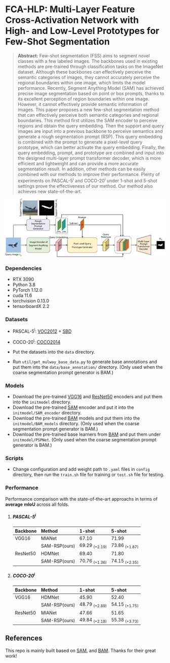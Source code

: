 
# FCA-HLP: Multi-Layer Feature Cross-Activation Network with High- and Low-Level Prototypes for Few-Shot Segmentation

> **Abstract:** Few-shot segmentation (FSS) aims to segment novel classes with a few labeled images. The backbones used in existing methods are pre-trained through classification tasks on the ImageNet dataset. Although these backbones can effectively perceive the semantic categories of images, they cannot accurately perceive the regional boundaries within one image, which limits the model performance. Recently, Segment Anything Model (SAM) has achieved precise image segmentation based on point or box prompts, thanks to its excellent perception of region boundaries within one image. However, it cannot effectively provide semantic information of images. This paper proposes a new few-shot segmentation method that can effectively perceive both semantic categories and regional boundaries. This method first utilizes the SAM encoder to perceive regions and obtain the query embedding. Then the support and query images are input into a previous backbone to perceive semantics and generate a rough segmentation prompt (RSP). This query embedding is combined with the prompt to generate a pixel-level query prototype, which can better activate the query embedding. Finally, the query embedding, prompt, and prototype are combined and input into the designed multi-layer prompt transformer decoder, which is more efficient and lightweight and can provide a more accurate segmentation result. In addition, other methods can be easily combined with our methods to improve their performance. Plenty of experiments on PASCAL-5<sup>i</sup> and COCO-20<sup>i</sup> under 1-shot and 5-shot settings prove the effectiveness of our method. Our method also achieves new state-of-the-art.

<p align="middle">
  <img src="figure/main.png">
</p>

### Dependencies

- RTX 3090
- Python 3.8
- PyTorch 1.12.0
- cuda 11.6
- torchvision 0.13.0
- tensorboardX 2.2


### Datasets

- PASCAL-5<sup>i</sup>:  [VOC2012](http://host.robots.ox.ac.uk/pascal/VOC/voc2012/) + [SBD](http://home.bharathh.info/pubs/codes/SBD/download.html)

- COCO-20<sup>i</sup>:  [COCO2014](https://cocodataset.org/#download)
- Put the datasets into the `data` directory.
- Run `util/get_mulway_base_data.py` to generate base annotations and put them into the `data/base_annotation/` directory. (Only used when the coarse segmentation prompt generator is BAM.)

### Models

- Download the pre-trained [VGG16](https://download.pytorch.org/models/vgg16_bn-6c64b313.pth) and [ResNet50](https://download.pytorch.org/models/resnet50-19c8e357.pth) encoders and put them into the `initmodel` directory. 
- Download the pre-trained [SAM](https://dl.fbaipublicfiles.com/segment_anything/sam_vit_l_0b3195.pth) encoder and put it into the `initmodel/SAM_encoder` directory.
- Download the pre-trained [BAM](https://github.com/chunbolang/BAM) models and put them into the `initmodel/BAM_models` directory. (Only used when the coarse segmentation prompt generator is BAM.)
- Download the pre-trained base learners from [BAM](https://github.com/chunbolang/BAM) and put them under `initmodel/PSPNet`. (Only used when the coarse segmentation prompt generator is BAM.)


### Scripts

- Change configuration and add weight path to `.yaml` files in `config` directory, then run the `train.sh` file for training or `test.sh` file for testing.

### Performance

Performance comparison with the state-of-the-art approachs in terms of **average** **mIoU** across all folds. 

1. ##### PASCAL-5<sup>i</sup>

   | Backbone  | Method       | 1-shot                   | 5-shot                   |
   | --------  | ------------ | ------------------------ | ------------------------ |
   | VGG16     | MIANet       | 67.10                    | 71.99                    |
   |           | SAM-RSP(ours)| 69.29 <sub>(+2.19)</sub> | 73.86 <sub>(+1.87)</sub> |
   | ResNet50  | HDMNet       | 69.40                    | 71.80                    |
   |           | SAM-RSP(ours)| 70.76 <sub>(+1.36)</sub> | 74.15 <sub>(+2.35)</sub> |
   

2. ##### COCO-20<sup>i</sup>

   | Backbone  | Method       | 1-shot                   | 5-shot                   |
   | --------  | ------------ | ------------------------ | ------------------------ |
   | VGG16     | HDMNet       | 45.90                    | 52.40                    |
   |           | SAM-RSP(ours)| 48.79 <sub>(+2.89)</sub> | 54.15 <sub>(+1.75)</sub> |
   | ResNet50  | MIANet       | 47.66                    | 51.65                    |
   |           | SAM-RSP(ours)| 49.84 <sub>(+2.18)</sub> | 55.38 <sub>(+3.73)</sub> |
   
   




## References

This repo is mainly built based on [SAM](https://segment-anything.com), and [BAM](https://github.com/chunbolang/BAM). Thanks for their great work!

````
